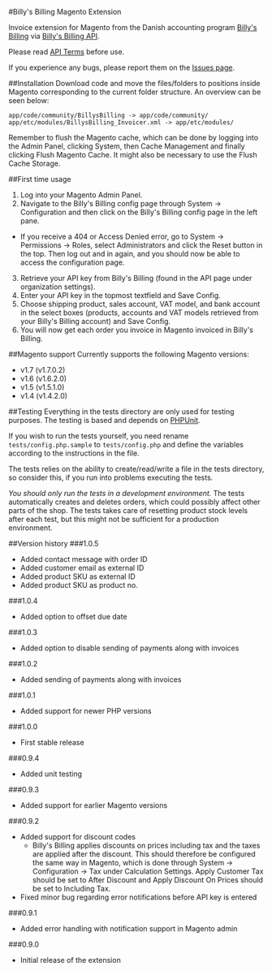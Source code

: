 #Billy's Billing Magento Extension

Invoice extension for Magento from the Danish accounting program [Billy's Billing](http://www.billysbilling.dk/) via [Billy's Billing API](http://dev.billysbilling.dk/).

Please read [API Terms](https://dev.billysbilling.dk/api-terms) before use.

If you experience any bugs, please report them on the [Issues page](https://github.com/billysbilling/billysbilling-magento/issues).

##Installation
Download code and move the files/folders to positions inside Magento corresponding to the current folder structure.
An overview can be seen below:
```
app/code/community/BillysBilling -> app/code/community/
app/etc/modules/BillysBilling_Invoicer.xml -> app/etc/modules/
```
Remember to flush the Magento cache, which can be done by logging into the Admin Panel, clicking System, then Cache Management and finally clicking Flush Magento Cache. It might also be necessary to use the Flush Cache Storage.

##First time usage
1. Log into your Magento Admin Panel.
2. Navigate to the Billy's Billing config page through System -> Configuration and then click on the Billy's Billing config page in the left pane.
 * If you receive a 404 or Access Denied error, go to System -> Permissions -> Roles, select Administrators and click the Reset button in the top. Then log out and in again, and you should now be able to access the configuration page.
3. Retrieve your API key from Billy's Billing (found in the API page under organization settings).
4. Enter your API key in the topmost textfield and Save Config.
5. Choose shipping product, sales account, VAT model, and bank account in the select boxes (products, accounts and VAT models retrieved from your Billy's Billing account) and Save Config.
6. You will now get each order you invoice in Magento invoiced in Billy's Billing.

##Magento support
Currently supports the following Magento versions:
* v1.7 (v1.7.0.2)
* v1.6 (v1.6.2.0)
* v1.5 (v1.5.1.0)
* v1.4 (v1.4.2.0)

##Testing
Everything in the tests directory are only used for testing purposes. The testing is based and depends on [PHPUnit](http://www.phpunit.de/manual/current/en/).

If you wish to run the tests yourself, you need rename `tests/config.php.sample` to `tests/config.php` and define the variables according to the instructions in the file.

The tests relies on the ability to create/read/write a file in the tests directory, so consider this, if you run into problems executing the tests.

_You should only run the tests in a development environment._ The tests automatically creates and deletes orders, which could possibly affect other parts of the shop. The tests takes care of resetting product stock levels after each test, but this might not be sufficient for a production environment.

##Version history
###1.0.5
* Added contact message with order ID
* Added customer email as external ID
* Added product SKU as external ID
* Added product SKU as product no.

###1.0.4
* Added option to offset due date

###1.0.3
* Added option to disable sending of payments along with invoices

###1.0.2
* Added sending of payments along with invoices

###1.0.1
* Added support for newer PHP versions

###1.0.0
* First stable release

###0.9.4
* Added unit testing

###0.9.3
* Added support for earlier Magento versions

###0.9.2
* Added support for discount codes
  * Billy's Billing applies discounts on prices including tax and the taxes are applied after the discount. This should therefore be configured the same way in Magento, which is done through System -> Configuration -> Tax under Calculation Settings. Apply Customer Tax should be set to After Discount and Apply Discount On Prices should be set to Including Tax.
* Fixed minor bug regarding error notifications before API key is entered

###0.9.1
* Added error handling with notification support in Magento admin

###0.9.0
* Initial release of the extension
